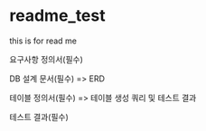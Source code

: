 # readme_test
this is for read me

요구사항 정의서(필수)


DB 설계 문서(필수) => ERD


테이블 정의서(필수) => 테이블 생성 쿼리 및 테스트 결과


테스트 결과(필수)


